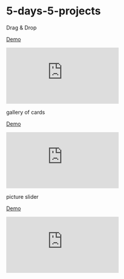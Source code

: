 # 5-days-5-projects

Drag & Drop

[Demo](https://jsfiddle.net/valentronus95/fapkr2qz/)

![](https://fv2-1.failiem.lv/thumb_show.php?i=k4vpffmad&view)

gallery of cards

[Demo](https://jsfiddle.net/valentronus95/sLj64o15/5/)

![](https://fv2-1.failiem.lv/thumb_show.php?i=a3x54nzd6&view)

picture slider

[Demo](https://jsfiddle.net/valentronus95/yzL1jf0o/1/)

![](https://fv2-1.failiem.lv/thumb_show.php?i=qars79gb9&view)

